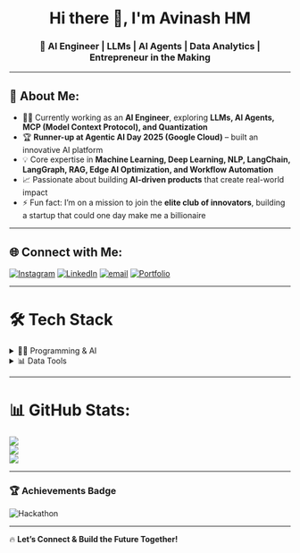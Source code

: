 <h1 align="center"> Hi there 👋, I'm Avinash HM </h1>
<h3 align="center">🚀 AI Engineer | LLMs | AI Agents | Data Analytics | Entrepreneur in the Making</h3>

---

## 💫 About Me:
- 👨‍💻 Currently working as an **AI Engineer**, exploring **LLMs, AI Agents, MCP (Model Context Protocol), and Quantization**  
- 🏆 **Runner-up at Agentic AI Day 2025 (Google Cloud)** – built an innovative AI platform  
- 💡 Core expertise in **Machine Learning, Deep Learning, NLP, LangChain, LangGraph, RAG, Edge AI Optimization, and Workflow Automation**  
- 📈 Passionate about building **AI-driven products** that create real-world impact  
- ⚡ Fun fact: I’m on a mission to join the **elite club of innovators**, building a startup that could one day make me a billionaire  

---

## 🌐 Connect with Me:
[![Instagram](https://img.shields.io/badge/Instagram-%23E4405F.svg?logo=Instagram&logoColor=white)](https://instagram.com/avinashavi__) 
[![LinkedIn](https://img.shields.io/badge/LinkedIn-%230077B5.svg?logo=linkedin&logoColor=white)](https://linkedin.com/in/avinash-hm007) 
[![email](https://img.shields.io/badge/Email-D14836?logo=gmail&logoColor=white)](mailto:avi.hm24@gmail.com) 
[![Portfolio](https://img.shields.io/badge/Portfolio-%23000000.svg?logo=About.me&logoColor=white)](https://avihm24.wixsite.com/avinash-hm-portfolio)

---

# 🛠️ Tech Stack

<details>
<summary>👨‍💻 Programming & AI</summary>

![Python](https://img.shields.io/badge/python-3670A0?style=flat&logo=python&logoColor=ffdd54)  
![Machine Learning](https://img.shields.io/badge/Machine%20Learning-%23FF6F00.svg?style=flat&logo=TensorFlow&logoColor=white)  
![Deep Learning](https://img.shields.io/badge/Deep%20Learning-%230C55A5.svg?style=flat&logo=pytorch&logoColor=white)  
![NLP](https://img.shields.io/badge/NLP-%2300BFFF.svg?style=flat&logo=OpenAI&logoColor=white)  
![AI Agents](https://img.shields.io/badge/AI%20Agents-%234285F4.svg?style=flat&logo=OpenAI&logoColor=white)  
![LangChain](https://img.shields.io/badge/LangChain-%2300BFFF.svg?style=flat&logo=chainlink&logoColor=white)  
![LangGraph](https://img.shields.io/badge/LangGraph-%23FF5733.svg?style=flat&logo=graphql&logoColor=white)  
![RAG](https://img.shields.io/badge/RAG-%2300C853.svg?style=flat&logo=knowledgebase&logoColor=white)  
![MCP](https://img.shields.io/badge/MCP%20(Model%20Context%20Protocol)-%23FF007F.svg?style=flat&logo=protocols&logoColor=white)  
![Quantization](https://img.shields.io/badge/Quantization-%23217346.svg?style=flat&logo=numpy&logoColor=white)  

</details>

<details>
<summary>📊 Data Tools</summary>

![SQL](https://img.shields.io/badge/SQL-%230074C1.svg?style=flat&logo=MySQL&logoColor=white)  
![Power BI](https://img.shields.io/badge/Power%20BI-F2C811?style=flat&logo=Power-BI&logoColor=black)  
![Excel](https://img.shields.io/badge/Excel-%23217346.svg?style=flat&logo=Microsoft-Excel&logoColor=white)  
![Tableau](https://img.shields.io/badge/Tableau-%23E97627.svg?style=flat&logo=Tableau&logoColor=white)  
![SPSS](https://img.shields.io/badge/SPSS-%230073C1.svg?style=flat&logo=IBM&logoColor=white)  
![Streamlit](https://img.shields.io/badge/Streamlit-%23FF4B4B.svg?style=flat&logo=Streamlit&logoColor=white)  

</details>

---

# 📊 GitHub Stats:
![](https://github-contributor-stats.vercel.app/api?username=Avinashhmavi&limit=5&theme=dark&combine_all_yearly_contributions=true)  
![](https://github-readme-streak-stats.herokuapp.com/?user=Avinashhmavi&theme=radical)  
![](https://github-readme-stats.vercel.app/api/top-langs/?username=Avinashhmavi&layout=compact&theme=radical)  

---

### 🏆 Achievements Badge
![Hackathon](https://img.shields.io/badge/Runner--up-Agentic%20AI%20Day%202025%20%7C%20Google%20Cloud-orange?style=for-the-badge&logo=googlecloud&logoColor=white)

---

🔥 **Let’s Connect & Build the Future Together!**